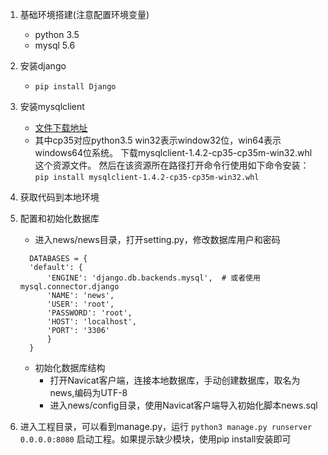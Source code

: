 1. 基础环境搭建(注意配置环境变量)
    + python 3.5
    + mysql 5.6
    
2. 安装django
    + `pip install Django`
    
3. 安装mysqlclient
    + [文件下载地址](https://www.lfd.uci.edu/~gohlke/pythonlibs/#mysqlclient)
    + 其中cp35对应python3.5 win32表示window32位，win64表示windows64位系统。 下载mysqlclient-1.4.2-cp35-cp35m-win32.whl这个资源文件。 然后在该资源所在路径打开命令行使用如下命令安装：
    `pip install mysqlclient-1.4.2-cp35-cp35m-win32.whl`

4. 获取代码到本地环境
5. 配置和初始化数据库
    + 进入news/news目录，打开setting.py，修改数据库用户和密码
    ```
      DATABASES = {
      'default': {
          'ENGINE': 'django.db.backends.mysql',  # 或者使用 mysql.connector.django
          'NAME': 'news',
          'USER': 'root',
          'PASSWORD': 'root',
          'HOST': 'localhost',
          'PORT': '3306'
          }
      }

    ```
    + 初始化数据库结构
      + 打开Navicat客户端，连接本地数据库，手动创建数据库，取名为news,编码为UTF-8
      + 进入news/config目录，使用Navicat客户端导入初始化脚本news.sql
    
    
5. 进入工程目录，可以看到manage.py，运行 `python3 manage.py runserver 0.0.0.0:8080` 启动工程。如果提示缺少模块，使用pip install安装即可
    
